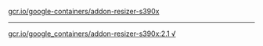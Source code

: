 [gcr.io/google-containers/addon-resizer-s390x](https://hub.docker.com/r/anjia0532/addon-resizer-s390x/tags/) 

----
[gcr.io/google_containers/addon-resizer-s390x:2.1 √](https://hub.docker.com/r/anjia0532/addon-resizer-s390x/tags/)

